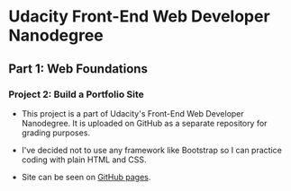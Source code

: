 # Udacity Front-End Web Developer Nanodegree

## Part 1: Web Foundations

### Project 2: Build a Portfolio Site

- This project is a part of Udacity's Front-End Web Developer Nanodegree. It is uploaded on GitHub as a separate repository for grading purposes.
- I've decided not to use any framework like Bootstrap so I can practice coding with plain HTML and CSS.

- Site can be seen on [GitHub pages](https://kmandic.github.io/Udacity-FEND-Project-Build-a-Portfolio-Site/).